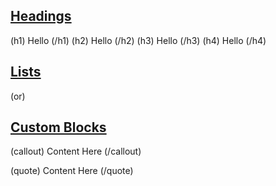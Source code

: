 

<h2><u>Headings</u></h2>
(h1) Hello (/h1)
(h2) Hello (/h2)
(h3) Hello (/h3)
(h4) Hello (/h4)

<h2><u>Lists</u></h2>
(or)
<h2><u>Custom Blocks</u></h2>
(callout)
	Content Here
(/callout)

(quote)
	Content Here
(/quote)